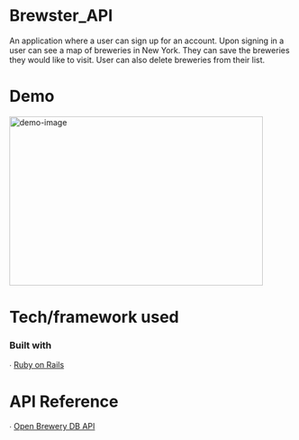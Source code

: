 # Brewster_API
An application where a user can sign up for an account. Upon signing in a user can see a map of breweries in New York. They can save the breweries they would like to visit. User can also delete breweries from their list.
# Demo
<p><a href ="https://youtu.be/Y2Xkjh6oOAU"><img src="https://i.imgur.com/TzRuq1u.jpg" alt="demo-image" width="450" height="300"/></a></p>
<h1> Tech/framework used </h1>
<h3> Built with </h3>
<p> ∙ <a href = "https://rubyonrails.org//">Ruby on Rails </a></p>
<h1> API Reference</h1>
<p>∙ <a href = "https://www.openbrewerydb.org/"> Open Brewery DB API </a>
